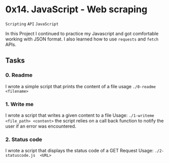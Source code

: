 # 0x14. JavaScript - Web scraping

` Scripting ` ` API `  ` JavaScript `

In this Project I continued to practice my Javascript and got comfortable working with JSON format. I also learned how to use ` requests ` and ` fetch ` APIs.

## Tasks 

### 0. Readme

I wrote a simple script that prints the content of a file
usage ` ./0-readme <filename> `

### 1. Write me

I wrote a script that writes a given content to a file
Usage: ` ./1-writeme <file_path> <content> `
the script relies on a call back function to notify the user if an error was encountered.

### 2. Status code

I wrote a script that displays the status code of a GET Request
Usage: ` ./2-statuscode.js  <URL> `
